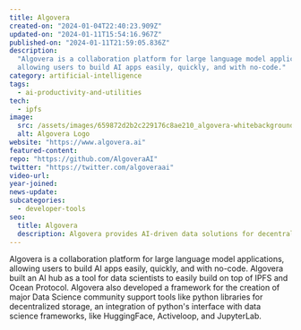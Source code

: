 ```yaml
---
title: Algovera
created-on: "2024-01-04T22:40:23.909Z"
updated-on: "2024-01-11T15:54:16.967Z"
published-on: "2024-01-11T21:59:05.836Z"
description:
  "Algovera is a collaboration platform for large language model applications,
  allowing users to build AI apps easily, quickly, and with no-code."
category: artificial-intelligence
tags:
  - ai-productivity-and-utilities
tech:
  - ipfs
image:
  src: /assets/images/659872d2b2c229176c8ae210_algovera-whitebackground.png
  alt: Algovera Logo
website: "https://www.algovera.ai"
featured-content:
repo: "https://github.com/AlgoveraAI"
twitter: "https://twitter.com/algoveraai"
video-url:
year-joined:
news-update:
subcategories:
  - developer-tools
seo:
  title: Algovera
  description: Algovera provides AI-driven data solutions for decentralized applications.
---
```


Algovera is a collaboration platform for large language model applications, allowing users to build AI apps easily, quickly, and with no-code. Algovera built an AI hub as a tool for data scientists to easily build on top of IPFS and Ocean Protocol. Algovera also developed a framework for the creation of major Data Science community support tools like python libraries for decentralized storage, an integration of python's interface with data science frameworks, like HuggingFace, Activeloop, and JupyterLab.
